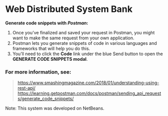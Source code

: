 # Web Distributed System Bank

**Generate code snippets with _Postman_:**
  1. Once you’ve finalized and saved your request in Postman, you might want to
  make the same request from your own application.
  2. Postman lets you generate snippets of code in various languages and
  frameworks that will help you do this.
  3. You’ll need to click the **Code** link under the blue Send button to
  open the **GENERATE CODE SNIPPETS modal**.

### For more information, see:
> https://www.smashingmagazine.com/2018/01/understanding-using-rest-api/
> https://learning.getpostman.com/docs/postman/sending_api_requests/generate_code_snippets/

Note: This system was developed on NetBeans.
